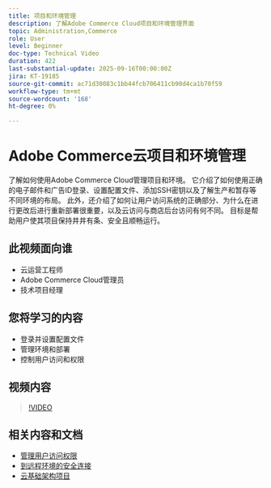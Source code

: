 ```yaml
---
title: 项目和环境管理
description: 了解Adobe Commerce Cloud项目和环境管理界面
topic: Administration,Commerce
role: User
level: Beginner
doc-type: Technical Video
duration: 422
last-substantial-update: 2025-09-16T00:00:00Z
jira: KT-19185
source-git-commit: ac71d30083c1bb44fcb706411cb90d4ca1b70f59
workflow-type: tm+mt
source-wordcount: '168'
ht-degree: 0%

---
```



# Adobe Commerce云项目和环境管理

了解如何使用Adobe Commerce Cloud管理项目和环境。 它介绍了如何使用正确的电子邮件和广告ID登录、设置配置文件、添加SSH密钥以及了解生产和暂存等不同环境的布局。 此外，还介绍了如何让用户访问系统的正确部分、为什么在进行更改后进行重新部署很重要，以及云访问与商店后台访问有何不同。 目标是帮助用户使其项目保持井井有条、安全且顺畅运行。

## 此视频面向谁

* 云运营工程师
* Adobe Commerce Cloud管理员
* 技术项目经理

## 您将学习的内容

* 登录并设置配置文件
* 管理环境和部署
* 控制用户访问和权限

## 视频内容

>[!VIDEO](https://video.tv.adobe.com/v/3474971/?learn=on&enablevpops&captions=chi_hans)

## 相关内容和文档

* [管理用户访问权限](https://experienceleague.adobe.com/zh-hans/docs/commerce-on-cloud/user-guide/project/user-access)
* [到远程环境的安全连接](https://experienceleague.adobe.com/zh-hans/docs/commerce-on-cloud/user-guide/develop/secure-connections)
* [云基础架构项目](https://experienceleague.adobe.com/zh-hans/docs/commerce-on-cloud/user-guide/project/overview)
